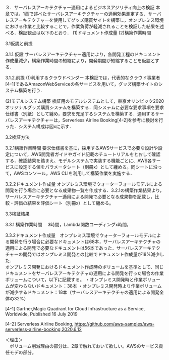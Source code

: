 ３．サーバレスアーキテクチャー適用によるビジネスアジリティ向上の検証
本章では，1章で述べたサーバレスアーキテクチャーの適用効果測定する．サーバレスアーキテクチャーを使用してグッズ購買サイトを構築し，オンプレミス環境における作業と比較することで，作業負荷が軽減されることを検証した結果を述べる．検証観点は以下のとおり．
(1)ドキュメント作成量
(2)構築作業時間

3.1仮説と前提

3.1.1.仮設
サーバレスアーキテクチャー適用により，各開発工程のドキュメント作成量減少，構築作業時間の短縮により，開発期間が短縮することを仮設とする．

3.1.2.前提
(1)利用するクラウドベンダー
本検証では，代表的なクラウド事業者[4-1]であるAmazonWebServiceの各サービスを用いて，グッズ構築サイトのシステム構築を行う．

(2)モデルシステム構築
検証用のモデルシステムとして，東京オリンピック2020オリジナルグッズ購買システムを構築する．同システムに必要な要求事項を要求仕様書（別紙）として纏め，要求を充足するシステムを構築する．適用するサーバレスアーキテクチャーは，Serverless Airline Booking[4-2]を参考に検討を行った．システム構成は図xに示す．

3.2検証方法

3.2.1構築作業時間
要求仕様書を基に，採用するAWSサービスで必要な設計や設定について，AWS開発者ガイドやガイド記載のチュートリアルをとおして確認する．確認結果を踏まえ、モデルシステムで実装する機能ごとに、AWS各サービスに設定する値をパラメータシート（別冊x）として纏める。同シートに沿って，AWSコンソール，AWS CLIを利用して構築作業を実施する．  

3.2.2ドキュメント作成量
オンプレミス環境でウォーターフォールモデルによる開発を行う場合に必要となる成果物一覧を作成する．3.2.1の構築作業結果より，サーバレスアーキテクチャー適用による開発で必要となる成果物を記載し，比較・評価の結果を評価シート（別冊x）として纏める。

3.3検証結果

3.3.1 構築作業時間
　3時間，Lambda関数コーディングx時間，

3.3.2ドキュメント作成量　オンプレミス環境でウォーターフォールモデルによる開発を行う場合に必要なドキュメントは68本，サーバレスアーキテクチャの適用による開発で必要なドキュメントは56本であった．サーバレスアーキテクチャーの開発ではオンプレミス開発との比較でドキュメント作成量が18%減少した．  
オンプレミス開発におけるドキュメント作成時のボリュームを基準として、同じドキュメントをサーバレスアーキテクチャの適用による開発を行った場合の作業ボリュームについて，以下に記載する。
・オンプレミス開発時と作業ボリュームが変わらないドキュメント：38本
・オンプレミス開発時より作業ボリュームが減少するドキュメント：18本（サーバレスアーキテクチャの適用による開発全体の32%）



[4-1] Gartner,Magic Quadrant for Cloud
Infrastructure as a Service, Worldwide, Published 16 July 2019

[4-2] Serverless Airline Booking,
https://github.com/aws-samples/aws-serverless-airline-booking,2020.6.12  

＜理由＞  
　ボリューム削減理由の部分は、2章で触れておいて欲しい。AWSのサービス責任モデの部分。

